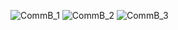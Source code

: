 ![CommB_1](https://user-images.githubusercontent.com/78736678/146301871-81898646-d127-48ee-aef2-6187515dc788.jpg)
![CommB_2](https://user-images.githubusercontent.com/78736678/146301881-9e9b59ae-8529-40e2-a5e4-ae4ab49440d6.jpg)
![CommB_3](https://user-images.githubusercontent.com/78736678/146301884-32e1825f-14cf-4e96-9479-c2629c3efbda.jpg)
